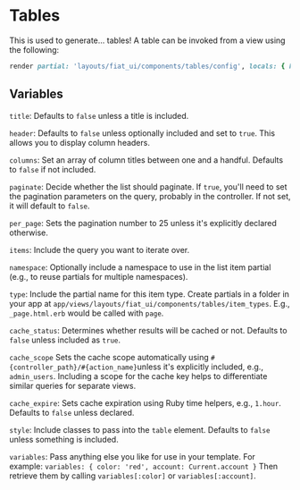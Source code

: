 # Tables

This is used to generate... tables! A table can be invoked from a view using the following:

```ruby
render partial: 'layouts/fiat_ui/components/tables/config', locals: { header: false, columns: ['Column 1', 'Column 2'], items: @items, namespace: 'namespace', type: 'item-type', cache_scope: 'specific_cache_scope', cache_status: true, style: 'minimal condensed' }
```

## Variables

`title`: Defaults to `false` unless a title is included.

`header`: Defaults to `false` unless optionally included and set to `true`. This allows you to display column headers.

`columns`: Set an array of column titles between one and a handful. Defaults to `false` if not included.

`paginate`: Decide whether the list should paginate. If `true`, you'll need to set the pagination parameters on the query, probably in the controller. If not set, it will default to `false`.

`per_page`: Sets the pagination number to 25 unless it's explicitly declared otherwise.

`items`: Include the query you want to iterate over.

`namespace`: Optionally include a namespace to use in the list item partial (e.g., to reuse partials for multiple namespaces).

`type`: Include the partial name for this item type. Create partials in a folder in your app at `app/views/layouts/fiat_ui/components/tables/item_types`. E.g., `_page.html.erb` would be called with `page`.

`cache_status`: Determines whether results will be cached or not. Defaults to `false` unless included as `true`.

`cache_scope` Sets the cache scope automatically using `#{controller_path}/#{action_name}`unless it's explicitly included, e.g., `admin_users`. Including a scope for the cache key helps to differentiate similar queries for separate views.

`cache_expire`: Sets cache expiration using Ruby time helpers, e.g., `1.hour`. Defaults to `false` unless declared.

`style`: Include classes to pass into the `table` element. Defaults to `false` unless something is included.

`variables`: Pass anything else you like for use in your template. For example: `variables: { color: 'red', account: Current.account }` Then retrieve them by calling `variables[:color]` or `variables[:account]`.
